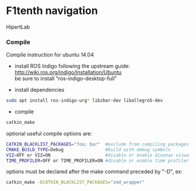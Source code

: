 # F1tenth navigation #
HipertLab

### Compile ###

Compile instruction for ubuntu 14.04

- install ROS Indigo following the upstream guide:
  http://wiki.ros.org/indigo/Installation/Ubuntu </br>
  be sure to install "ros-indigo-desktop-full"
    
- install dependencies
```bash
sudo apt install ros-indigo-urg* libzbar-dev liballegro5-dev
```

- compile
```bash
catkin_make
```

optional useful compile options are:
```bash
CATKIN_BLACKLIST_PACKAGES="foo; bar"  #exclude from compiling packages 
CMAKE_BUILD_TYPE=Debug                #build with debug symbols
VIZ=OFF or VIZ=ON                     #disable or enable dinonav visualization
TIME_PROFILER=OFF or TIME_PROFILER=ON #disable or enable time profiler
```
options must be declared after the make command preceded by "-D", ex:
```bash
catkin_make -DCATKIN_BLACKLIST_PACKAGES="zed_wrapper"
```
